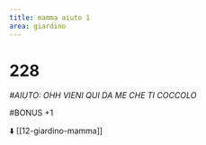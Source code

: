 ```yaml
---
title: mamma aiuto 1
area: giardino
---
```

# 228
_#AIUTO: OHH VIENI QUI DA ME CHE TI COCCOLO_

#BONUS +1

⬇️ [[12-giardino-mamma]] 
